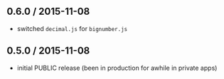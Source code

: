 0.6.0 / 2015-11-08
------------------
- switched `decimal.js` for `bignumber.js`

0.5.0 / 2015-11-08
------------------
- initial PUBLIC release (been in production for awhile in private apps)
